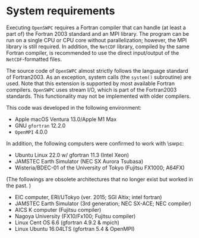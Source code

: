 # System requirements

Executing `OpenSWPC` requires a Fortran compiler that can handle (at least a part of) the Fortran 2003 standard and an MPI  library. 
The program can be run on a single CPU or CPU core without parallelization; however, the MPI library is still required.
In addition, the `NetCDF` library, compiled by the same Fortran compiler, is recommended to use the direct input/output of the `NetCDF`-formatted files. 


The source code of `OpenSWPC` almost strictly follows the language standard of Fortran2003. 
As an exception, system calls (the `system()` subroutine) are used. 
Note that this extension is supported by most available Fortran compilers. 
`OpenSWPC` uses stream I/O, which is part of the Fortran2003 standards. 
This functionality may not be implemented with older compilers. 


This code was developed in the following environment: 

-   Apple macOS Ventura 13.0/Apple M1 Max
-   GNU `gfortran` 12.2.0
-   `OpenMPI` 4.0.0

In addition, the following computers were confirmed to work with \swpc: 
- Ubuntu Linux 22.0 w/ gfortran 11.3 (Intel Xeon)
- JAMSTEC Earth Simulator (NEC SX Aurora Tsubasa)
- Wisteria/BDEC-01 of the University of Tokyo (Fujitsu FX1000; A64FX)

(The followings are obsolete architectures that no longer exist but worked in the past. )

-   EIC computer, ERI/UTokyo (ver. 2015; SGI Altix; intel fortran)
-   JAMSTEC Earth Simulator (3rd generation; NEC SX-ACE; NEC compiler)
-   AICS K computer (Fujitsu compiler)
-   Nagoya University (FX10/Fx100; Fujitsu compiler)
-   Linux Cent OS 6.6 (gfortran 4.9.2 & mpich)
-   Linux Ubuntu 16.04LTS (gfortran 5.4 & OpenMPI)

